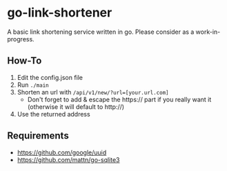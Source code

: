 # go-link-shortener
A basic link shortening service written in go. Please consider as a work-in-progress.

## How-To

1. Edit the config.json file
2. Run `./main`
3. Shorten an url with `/api/v1/new/?url=[your.url.com]`
    - Don't forget to add & escape the https:// part if you really want it (otherwise it will default to http://)
4. Use the returned address

## Requirements

- https://github.com/google/uuid
- https://github.com/mattn/go-sqlite3

